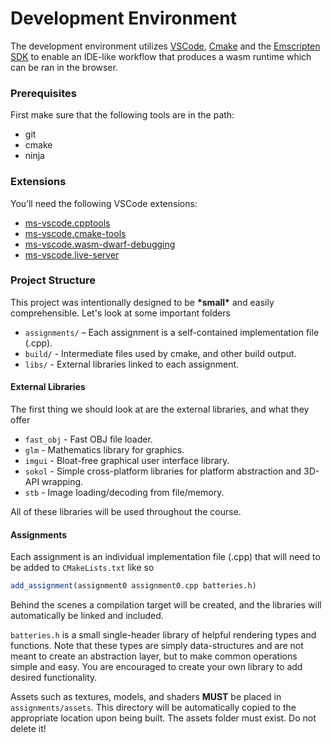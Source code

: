 # Development Environment

The development environment utilizes [VSCode][], [Cmake][] and the [Emscripten SDK][] to enable an IDE-like workflow that produces a wasm runtime which can be ran in the browser.

### Prerequisites

First make sure that the following tools are in the path:

*   git
*   cmake
*   ninja

### Extensions

You’ll need the following VSCode extensions:

*   [ms-vscode.cpptools][]
*   [ms-vscode.cmake-tools][]
*   [ms-vscode.wasm-dwarf-debugging][]
*   [ms-vscode.live-server][]

### Project Structure

This project was intentionally designed to be **\*small\*** and easily comprehensible. Let's look at some important folders

*   `assignments/` – Each assignment is a self-contained implementation file (.cpp).
*   `build/` - Intermediate files used by cmake, and other build output. 
*   `libs/` - External libraries linked to each assignment.


#### External Libraries

The first thing we should look at are the external libraries, and what they offer

*   `fast_obj` - Fast OBJ file loader.
*   `glm` - Mathematics library for graphics.
*   `imgui` - Bloat-free graphical user interface library.
*   `sokol` - Simple cross-platform libraries for platform abstraction and 3D-API wrapping.
*   `stb` - Image loading/decoding from file/memory.

All of these libraries will be used throughout the course.


#### Assignments

Each assignment is an individual implementation file (.cpp) that will need to be added to `CMakeLists.txt` like so

```cmake
add_assignment(assignment0 assignment0.cpp batteries.h)
```

Behind the scenes a compilation target will be created, and the libraries will automatically be linked and included.

`batteries.h` is a small single-header library of helpful rendering types and functions. Note that these types are simply data-structures and are not meant to create an abstraction layer, but to make common operations simple and easy. You are encouraged to create your own library to add desired functionality.

Assets such as textures, models, and shaders **MUST** be placed in `assignments/assets`. This directory will be automatically copied to the appropriate location upon being built. The assets folder must exist. Do not delete it!


[VSCode]: https://code.visualstudio.com/
[Cmake]: https://cmake.org/
[Emscripten SDK]: https://emscripten.org/
[ms-vscode.cpptools]: https://marketplace.visualstudio.com/items?itemName=ms-vscode.cpptools
[ms-vscode.cmake-tools]: https://marketplace.visualstudio.com/items?itemName=ms-vscode.cmake-tools
[ms-vscode.wasm-dwarf-debugging]: https://marketplace.visualstudio.com/items?itemName=ms-vscode.wasm-dwarf-debugging
[ms-vscode.live-server]: https://marketplace.visualstudio.com/items?itemName=ms-vscode.live-server